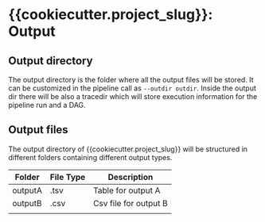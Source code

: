 # {{cookiecutter.project_slug}}: Output

## Output directory

The output directory is the folder where all the output files will be stored.
It can be customized in the pipeline call as `--outdir outdir`.
Inside the output dir there will be also a tracedir which will store
execution information for the pipeline run and a DAG.

## Output files

The output directory of {{cookiecutter.project_slug}} will be structured in
different folders containing different output types.

| Folder | File Type | Description |
|---------|-----------|-----------------------|
| outputA | .tsv | Table for output A |
| outputB | .csv | Csv file for output B |
|  |  |  |
